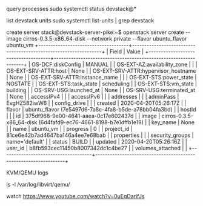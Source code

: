 query processes
 sudo systemctl status devstack@*

list devstack units
sudo systemctl list-units | grep devstack

create server
stack@devstack-server-pike:~$ openstack server create --image cirros-0.3.5-x86_64-disk --network private --flavor ubuntu_flavor ubuntu_vm
+-------------------------------------+-----------------------------------------------------------------+
| Field                               | Value                                                           |
+-------------------------------------+-----------------------------------------------------------------+
| OS-DCF:diskConfig                   | MANUAL                                                          |
| OS-EXT-AZ:availability_zone         |                                                                 |
| OS-EXT-SRV-ATTR:host                | None                                                            |
| OS-EXT-SRV-ATTR:hypervisor_hostname | None                                                            |
| OS-EXT-SRV-ATTR:instance_name       |                                                                 |
| OS-EXT-STS:power_state              | NOSTATE                                                         |
| OS-EXT-STS:task_state               | scheduling                                                      |
| OS-EXT-STS:vm_state                 | building                                                        |
| OS-SRV-USG:launched_at              | None                                                            |
| OS-SRV-USG:terminated_at            | None                                                            |
| accessIPv4                          |                                                                 |
| accessIPv6                          |                                                                 |
| addresses                           |                                                                 |
| adminPass                           | EvgHZ582iwW6                                                    |
| config_drive                        |                                                                 |
| created                             | 2020-04-20T05:26:17Z                                            |
| flavor                              | ubuntu_flavor (7e5497d6-7a8c-4fa8-b5de-a78bb04fa3bd)            |
| hostId                              |                                                                 |
| id                                  | 375df968-9e00-4641-aaea-0c17e602437d                            |
| image                               | cirros-0.3.5-x86_64-disk (6d4fafd9-ec76-4661-8198-b7e1dffb1e19) |
| key_name                            | None                                                            |
| name                                | ubuntu_vm                                                       |
| progress                            | 0                                                               |
| project_id                          | 81ce6e42b7ad4647ba146a4ee7e68bab                                |
| properties                          |                                                                 |
| security_groups                     | name='default'                                                  |
| status                              | BUILD                                                           |
| updated                             | 2020-04-20T05:26:16Z                                            |
| user_id                             | b8fb593cec11450b8007342dc1c4be27                                |
| volumes_attached                    |                                                                 |
+-------------------------------------+-----------------------------------------------------------------+

KVM/QEMU logs

ls -l /var/log/libvirt/qemu/

watch
https://www.youtube.com/watch?v=0uEqDarifJs
